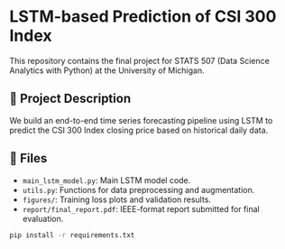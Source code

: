 # LSTM-based Prediction of CSI 300 Index

This repository contains the final project for STATS 507 (Data Science Analytics with Python) at the University of Michigan.

## 📌 Project Description
We build an end-to-end time series forecasting pipeline using LSTM to predict the CSI 300 Index closing price based on historical daily data.

## 📁 Files
- `main_lstm_model.py`: Main LSTM model code.
- `utils.py`: Functions for data preprocessing and augmentation.
- `figures/`: Training loss plots and validation results.
- `report/final_report.pdf`: IEEE-format report submitted for final evaluation.

```bash
pip install -r requirements.txt
